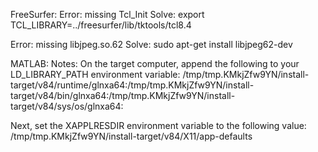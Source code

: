 FreeSurfer:
Error: missing Tcl_Init
Solve: export TCL_LIBRARY=../freesurfer/lib/tktools/tcl8.4

Error: missing libjpeg.so.62
Solve: sudo apt-get install libjpeg62-dev

MATLAB: Notes: 
On the target computer, append the following to your LD_LIBRARY_PATH environment variable:
/tmp/tmp.KMkjZfw9YN/install-target/v84/runtime/glnxa64:/tmp/tmp.KMkjZfw9YN/install-target/v84/bin/glnxa64:/tmp/tmp.KMkjZfw9YN/install-target/v84/sys/os/glnxa64:

Next, set the XAPPLRESDIR environment variable to the following value:
/tmp/tmp.KMkjZfw9YN/install-target/v84/X11/app-defaults